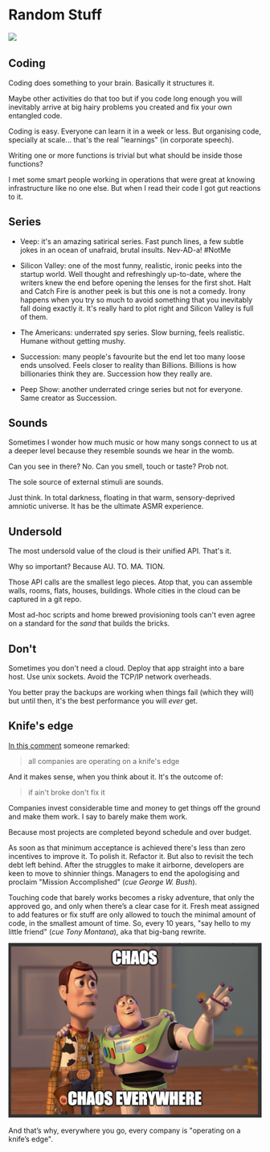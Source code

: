 # Random Stuff

[<img src="https://img.shields.io/badge/Mildly-Interesting-brightgreen">](/tags/mildly-interesting)


## Coding

Coding does something to your brain. Basically it structures it.

Maybe other activities do that too but if you code long enough you will
inevitably arrive at big hairy problems you created and fix your own
entangled code.

Coding is easy. Everyone can learn it in a week or less. But organising
code, specially at scale... that's the real "learnings" (in corporate
speech).

Writing one or more functions is trivial but what should be inside those
functions?

I met some smart people working in operations that were great at
knowing infrastructure like no one else. But when I read their code I
got gut reactions to it.


## Series

- Veep: it's an amazing satirical series. Fast punch lines, a few
  subtle jokes in an ocean of unafraid, brutal insults. Nev-AD-a!
  #NotMe

- Silicon Valley: one of the most funny, realistic, ironic peeks into
  the startup world. Well thought and refreshingly up-to-date, where
  the writers knew the end before opening the lenses for the first shot.
  Halt and Catch Fire is another peek is but this one is not a comedy.
  Irony happens when you try so much to avoid something that you
  inevitably fall doing exactly it. It's really hard to plot right
  and Silicon Valley is full of them.

- The Americans: underrated spy series. Slow burning, feels realistic.
  Humane without getting mushy.

- Succession: many people's favourite but the end let too many loose
  ends unsolved. Feels closer to reality than Billions. Billions is how
  billionaries think they are. Succession how they really are.

- Peep Show: another underrated cringe series but not for everyone.
  Same creator as Succession.


## Sounds

Sometimes I wonder how much music or how many songs connect to us at a
deeper level because they resemble sounds we hear in the womb.

Can you see in there? No. Can you smell, touch or taste? Prob not.

The sole source of external stimuli are sounds.

Just think. In total darkness, floating in that warm, sensory-deprived
amniotic universe. It has be the ultimate ASMR experience.


## Undersold

The most undersold value of the cloud is their unified API. That's it.

Why so important? Because AU. TO. MA. TION.

Those API calls are the smallest lego pieces. Atop that, you can
assemble walls, rooms, flats, houses, buildings. Whole cities in the
cloud can be captured in a git repo.

Most ad-hoc scripts and home brewed provisioning tools can't even agree
on a standard for the _sand_ that builds the bricks.


## Don't

Sometimes you don't need a cloud. Deploy that app straight into a bare
host. Use unix sockets. Avoid the TCP/IP network overheads.

You better pray the backups are working when things fail (which they
will) but until then, it's the best performance you will _ever_ get.


## Knife's edge

[In this comment](https://news.ycombinator.com/item?id=39365187#39366352)
someone remarked:

> all companies are operating on a knife's edge

And it makes sense, when you think about it. It's the outcome of:

> if ain't broke don't fix it

Companies invest considerable time and money to get things off the
ground and make them work. I say to barely make them work.

Because most projects are completed beyond schedule and over budget.

As soon as that minimum acceptance is achieved there's less than zero
incentives to improve it. To polish it. Refactor it. But also to
revisit the tech debt left behind. After the struggles to make it
airborne, developers are keen to move to shinnier things. Managers
to end the apologising and proclaim "Mission Accomplished"
(_cue George W. Bush_).

Touching code that barely works becomes a risky adventure, that only
the approved go, and only when there’s a clear case for it. Fresh meat
assigned to add features or fix stuff are only allowed to touch the
minimal amount of code, in the smallest amount of time. So, every
10 years, "say hello to my little friend" (_cue Tony Montana_), aka
that big-bang rewrite.

![Chaos](https://raw.githubusercontent.com/jpedro/jpedro.github.io/master/.github/static/img/chaos-2.png)

And that’s why, everywhere you go, every company is "operating on a
knife’s edge".
